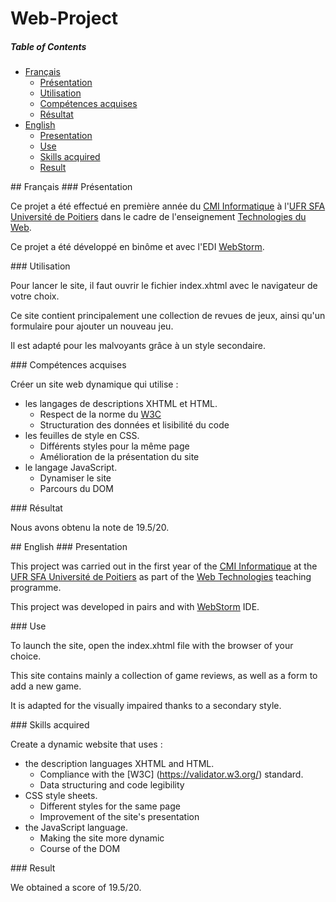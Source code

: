 # Web-Project

##### Table of Contents
* [Français](#fr)
  * [Présentation](#fr_pr)
  * [Utilisation](#fr_ut)
  * [Compétences acquises](#fr_cp)
  * [Résultat](#fr_rs)
* [English](#en)
  * [Presentation](#en_pr)
  * [Use](#en_u)
  * [Skills acquired](#en_sk)
  * [Result](#en_rs)

<a name="fr"/>
## Français

<a name="fr_pr"/>
### Présentation

Ce projet a été effectué en première année du [CMI Informatique](http://formations.univ-poitiers.fr/fr/index/autre-diplome-niveau-master-AM/autre-diplome-niveau-master-AM/cmi-informatique-JD2XQGVY.html) à l'[UFR SFA Université de Poitiers](https://sfa.univ-poitiers.fr/) dans le cadre de l'enseignement [Technologies du Web](http://formations.univ-poitiers.fr/fr/index/autre-diplome-niveau-master-AM/autre-diplome-niveau-master-AM/cmi-informatique-JD2XQGVY/specialite-s2-K5C6CNJ4/technologies-du-web-1-JB1YC60E.html).

Ce projet a été développé en binôme et avec l'EDI [WebStorm](https://www.jetbrains.com/fr-fr/webstorm/).

<a name="fr_ut"/>
### Utilisation

Pour lancer le site, il faut ouvrir le fichier index.xhtml avec le navigateur de votre choix.

Ce site contient principalement une collection de revues de jeux, ainsi qu'un formulaire pour ajouter un nouveau jeu.

Il est adapté pour les malvoyants grâce à un style secondaire.

<a name="fr_cp"/>
### Compétences acquises

Créer un site web dynamique qui utilise :
* les langages de descriptions XHTML et HTML.
  * Respect de la norme du [W3C](https://validator.w3.org/)
  * Structuration des données et lisibilité du code
* les feuilles de style en CSS.
  * Différents styles pour la même page
  * Amélioration de la présentation du site
* le langage JavaScript.
  * Dynamiser le site
  * Parcours du DOM

<a name="fr_rs"/>
### Résultat

Nous avons obtenu la note de 19.5/20.

<a name="en"/>
## English

<a name="en_pr"/>
### Presentation

This project was carried out in the first year of the [CMI Informatique](http://formations.univ-poitiers.fr/fr/index/autre-diplome-niveau-master-AM/autre-diplome-niveau-master-AM/cmi-informatique-JD2XQGVY.html) at the [UFR SFA Université de Poitiers](https://sfa.univ-poitiers.fr/) as part of the [Web Technologies](http://formations.univ-poitiers.fr/fr/index/autre-diplome-niveau-master-AM/autre-diplome-niveau-master-AM/cmi-informatique-JD2XQGVY/specialite-s2-K5C6CNJ4/technologies-du-web-1-JB1YC60E.html) teaching programme.

This project was developed in pairs and with [WebStorm](https://www.jetbrains.com/fr-fr/webstorm/) IDE.

<a name="en_u"/>
### Use

To launch the site, open the index.xhtml file with the browser of your choice.

This site contains mainly a collection of game reviews, as well as a form to add a new game.

It is adapted for the visually impaired thanks to a secondary style.

<a name="en_sk"/>
### Skills acquired

Create a dynamic website that uses :
* the description languages XHTML and HTML.
  * Compliance with the [W3C] (https://validator.w3.org/) standard.
  * Data structuring and code legibility
* CSS style sheets.
  * Different styles for the same page
  * Improvement of the site's presentation
* the JavaScript language.
  * Making the site more dynamic
  * Course of the DOM

<a name="en_rs"/>
### Result

We obtained a score of 19.5/20.
